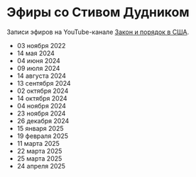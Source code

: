 # Эфиры со Стивом Дудником

Записи эфиров на YouTube-канале [Закон и порядок в США](https://www.youtube.com/@SteveDoudnik).

- 03 ноября 2022
- 14 мая 2024
- 04 июня 2024
- 09 июля 2024
- 14 августа 2024
- 13 сентября 2024
- 02 октября 2024
- 14 октября 2024
- 04 ноября 2024
- 23 ноября 2024
- 26 декабря 2024
- 15 января 2025
- 19 февраля 2025
- 11 марта 2025
- 22 марта 2025
- 25 марта 2025
- 24 апреля 2025
